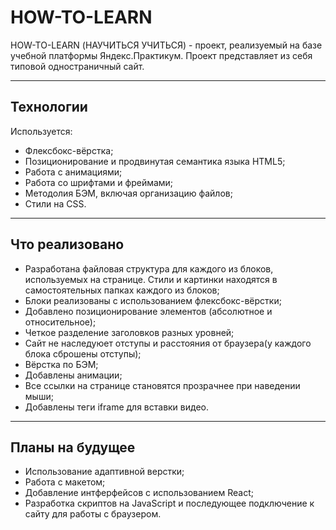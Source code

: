 HOW-TO-LEARN
====

HOW-TO-LEARN (НАУЧИТЬСЯ УЧИТЬСЯ) - проект, реализуемый на базе учебной платформы Яндекс.Практикум.
Проект представляет из себя типовой одностраничный сайт.
___
## Технологии

Используется:
- Флексбокс-вёрстка;
- Позиционирование и продвинутая семантика языка HTML5;
- Работа с анимациями;
- Работа со шрифтами и фреймами;
- Методолия БЭМ, включая организацию файлов;
- Стили на CSS.

___
## Что реализовано
- Разработана файловая структура для каждого из блоков, используемых на странице. Стили и картинки находятся в самостоятельных папках каждого из блоков;
- Блоки реализованы с использованием флексбокс-вёрстки;
- Добавлено позиционирование элементов (абсолютное и относительное);
- Четкое разделение заголовков разных уровней;
- Сайт не наследуюет отступы и расстояния от браузера(у каждого блока сброшены отступы);
- Вёрстка по БЭМ;
- Добавлены анимации;
- Все ссылки на странице становятся прозрачнее при наведении мыши;
- Добавлены теги iframe для вставки видео.

___
## Планы на будущее
- Использование адаптивной верстки;
- Работа с макетом;
- Добавление интферфейсов с использованием React;
- Разработка скриптов на JavaScript и последующее подключение к сайту для работы с браузером.